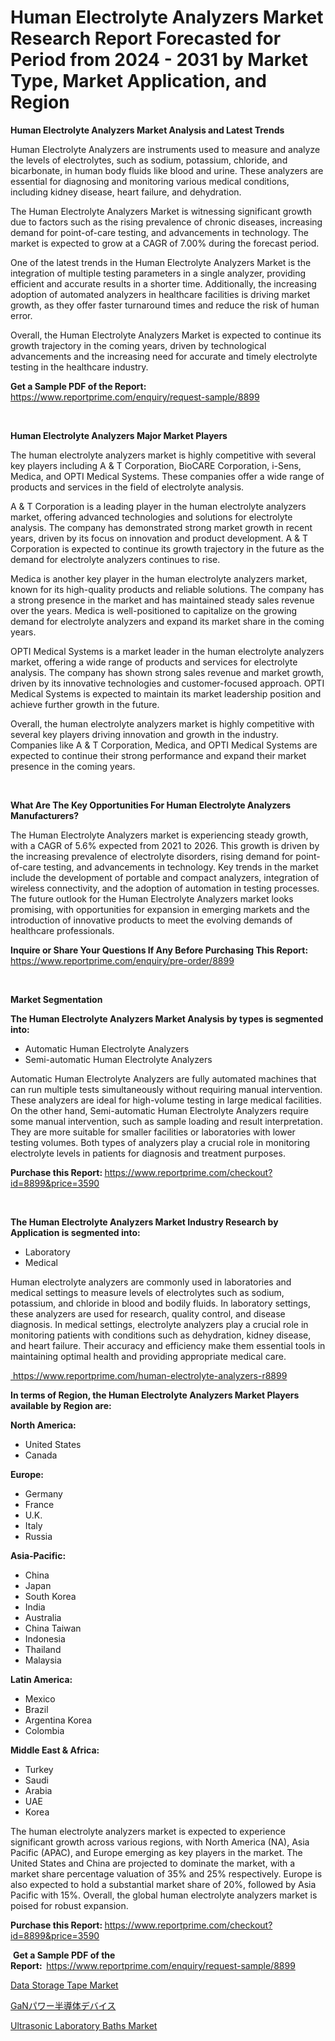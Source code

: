 <p><h1>Human Electrolyte Analyzers Market Research Report Forecasted for Period from 2024 -  2031 by Market Type, Market Application, and Region</h1></p><p><strong>Human Electrolyte Analyzers Market Analysis and Latest Trends</strong></p>
<p><p>Human Electrolyte Analyzers are instruments used to measure and analyze the levels of electrolytes, such as sodium, potassium, chloride, and bicarbonate, in human body fluids like blood and urine. These analyzers are essential for diagnosing and monitoring various medical conditions, including kidney disease, heart failure, and dehydration.</p><p>The Human Electrolyte Analyzers Market is witnessing significant growth due to factors such as the rising prevalence of chronic diseases, increasing demand for point-of-care testing, and advancements in technology. The market is expected to grow at a CAGR of 7.00% during the forecast period.</p><p>One of the latest trends in the Human Electrolyte Analyzers Market is the integration of multiple testing parameters in a single analyzer, providing efficient and accurate results in a shorter time. Additionally, the increasing adoption of automated analyzers in healthcare facilities is driving market growth, as they offer faster turnaround times and reduce the risk of human error.</p><p>Overall, the Human Electrolyte Analyzers Market is expected to continue its growth trajectory in the coming years, driven by technological advancements and the increasing need for accurate and timely electrolyte testing in the healthcare industry.</p></p>
<p><strong>Get a Sample PDF of the Report:&nbsp;</strong> <a href="https://www.reportprime.com/enquiry/request-sample/8899">https://www.reportprime.com/enquiry/request-sample/8899</a></p>
<p>&nbsp;</p>
<p><strong>Human Electrolyte Analyzers Major Market Players</strong></p>
<p><p>The human electrolyte analyzers market is highly competitive with several key players including A & T Corporation, BioCARE Corporation, i-Sens, Medica, and OPTI Medical Systems. These companies offer a wide range of products and services in the field of electrolyte analysis.</p><p>A & T Corporation is a leading player in the human electrolyte analyzers market, offering advanced technologies and solutions for electrolyte analysis. The company has demonstrated strong market growth in recent years, driven by its focus on innovation and product development. A & T Corporation is expected to continue its growth trajectory in the future as the demand for electrolyte analyzers continues to rise.</p><p>Medica is another key player in the human electrolyte analyzers market, known for its high-quality products and reliable solutions. The company has a strong presence in the market and has maintained steady sales revenue over the years. Medica is well-positioned to capitalize on the growing demand for electrolyte analyzers and expand its market share in the coming years.</p><p>OPTI Medical Systems is a market leader in the human electrolyte analyzers market, offering a wide range of products and services for electrolyte analysis. The company has shown strong sales revenue and market growth, driven by its innovative technologies and customer-focused approach. OPTI Medical Systems is expected to maintain its market leadership position and achieve further growth in the future.</p><p>Overall, the human electrolyte analyzers market is highly competitive with several key players driving innovation and growth in the industry. Companies like A & T Corporation, Medica, and OPTI Medical Systems are expected to continue their strong performance and expand their market presence in the coming years.</p></p>
<p>&nbsp;</p>
<p><strong>What Are The Key Opportunities For Human Electrolyte Analyzers Manufacturers?</strong></p>
<p><p>The Human Electrolyte Analyzers market is experiencing steady growth, with a CAGR of 5.6% expected from 2021 to 2026. This growth is driven by the increasing prevalence of electrolyte disorders, rising demand for point-of-care testing, and advancements in technology. Key trends in the market include the development of portable and compact analyzers, integration of wireless connectivity, and the adoption of automation in testing processes. The future outlook for the Human Electrolyte Analyzers market looks promising, with opportunities for expansion in emerging markets and the introduction of innovative products to meet the evolving demands of healthcare professionals.</p></p>
<p><strong>Inquire or Share Your Questions If Any Before Purchasing This Report:</strong> <a href="https://www.reportprime.com/enquiry/pre-order/8899">https://www.reportprime.com/enquiry/pre-order/8899</a></p>
<p>&nbsp;</p>
<p><strong>Market Segmentation</strong></p>
<p><strong>The Human Electrolyte Analyzers Market Analysis by types is segmented into:</strong></p>
<p><ul><li>Automatic Human Electrolyte Analyzers</li><li>Semi-automatic Human Electrolyte Analyzers</li></ul></p>
<p><p>Automatic Human Electrolyte Analyzers are fully automated machines that can run multiple tests simultaneously without requiring manual intervention. These analyzers are ideal for high-volume testing in large medical facilities. On the other hand, Semi-automatic Human Electrolyte Analyzers require some manual intervention, such as sample loading and result interpretation. They are more suitable for smaller facilities or laboratories with lower testing volumes. Both types of analyzers play a crucial role in monitoring electrolyte levels in patients for diagnosis and treatment purposes.</p></p>
<p><strong>Purchase this Report:&nbsp;</strong><a href="https://www.reportprime.com/checkout?id=8899&price=3590">https://www.reportprime.com/checkout?id=8899&price=3590</a></p>
<p>&nbsp;</p>
<p><strong>The Human Electrolyte Analyzers Market Industry Research by Application is segmented into:</strong></p>
<p><ul><li>Laboratory</li><li>Medical</li></ul></p>
<p><p>Human electrolyte analyzers are commonly used in laboratories and medical settings to measure levels of electrolytes such as sodium, potassium, and chloride in blood and bodily fluids. In laboratory settings, these analyzers are used for research, quality control, and disease diagnosis. In medical settings, electrolyte analyzers play a crucial role in monitoring patients with conditions such as dehydration, kidney disease, and heart failure. Their accuracy and efficiency make them essential tools in maintaining optimal health and providing appropriate medical care.</p></p>
<p><a href="https://www.reportprime.com/human-electrolyte-analyzers-r8899">&nbsp;https://www.reportprime.com/human-electrolyte-analyzers-r8899</a></p>
<p><strong>In terms of Region, the Human Electrolyte Analyzers Market Players available by Region are:</strong></p>
<p>
    <p> <strong> North America: </strong>
        <ul>
            <li>United States</li>
            <li>Canada</li>
        </ul>
        </p> 
    <p> <strong> Europe: </strong>
        <ul>
            <li>Germany</li>
            <li>France</li>
            <li>U.K.</li>
            <li>Italy</li>
            <li>Russia</li>
        </ul>
        </p> 
    <p> <strong> Asia-Pacific: </strong>
        <ul>
            <li>China</li>
            <li>Japan</li>
            <li>South Korea</li>
            <li>India</li>
            <li>Australia</li>
            <li>China Taiwan</li>
            <li>Indonesia</li>
            <li>Thailand</li>
            <li>Malaysia</li>
        </ul>
        </p> 
    <p> <strong> Latin America: </strong>
        <ul>
            <li>Mexico</li>
            <li>Brazil</li>
            <li>Argentina Korea</li>
            <li>Colombia</li>
        </ul>
        </p> 
    <p> <strong> Middle East & Africa: </strong>
        <ul>
            <li>Turkey</li>
            <li>Saudi</li>
            <li>Arabia</li>
            <li>UAE</li>
            <li>Korea</li>
        </ul>
    </p>
    </p>
<p><p>The human electrolyte analyzers market is expected to experience significant growth across various regions, with North America (NA), Asia Pacific (APAC), and Europe emerging as key players in the market. The United States and China are projected to dominate the market, with a market share percentage valuation of 35% and 25% respectively. Europe is also expected to hold a substantial market share of 20%, followed by Asia Pacific with 15%. Overall, the global human electrolyte analyzers market is poised for robust expansion.</p></p>
<p><strong>Purchase this Report: </strong><a href="https://www.reportprime.com/checkout?id=8899&price=3590">https://www.reportprime.com/checkout?id=8899&price=3590</a></p>
<p>&nbsp;<strong>Get a Sample PDF of the Report:&nbsp;&nbsp;</strong><a href="https://www.reportprime.com/enquiry/request-sample/8899">https://www.reportprime.com/enquiry/request-sample/8899</a></p>
<p><strong></strong></p>
<p><p><a href="https://full-wildebeest-80b.notion.site/Data-Storage-Tape-Market-Comprehensive-Assessment-by-Type-Application-and-Geography-fccf73d14797425693aadb20c4e38e64">Data Storage Tape Market</a></p><p><a href="https://github.com/mathieurico66/Market-Research-Report-List-1/blob/main/613134335275.md">GaNパワー半導体デバイス</a></p><p><a href="https://github.com/okotobwrhuteie/Market-Research-Report-List-2/blob/main/ultrasonic-laboratory-baths-market.md">Ultrasonic Laboratory Baths Market</a></p></p>